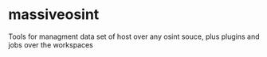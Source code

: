 # massiveosint
Tools for managment data set of host over any osint souce, plus plugins and jobs over the workspaces
